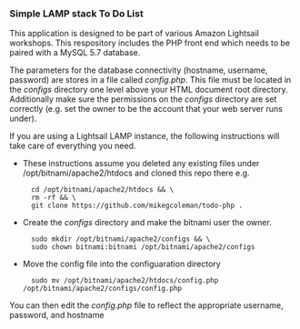 ### Simple LAMP stack To Do List
This application is designed to be part of various Amazon Lightsail workshops. This respository includes the PHP front end which needs to be paired with a MySQL 5.7 database.

The parameters for the database connectivity (hostname, username, password) are stores in a file called *config.php*. This file must be located in the *configs* directory one level above your HTML document root directory. Additionally make sure the permissions on the *configs* directory are set correctly (e.g. set the owner to be the account that your web server runs under).

If you are using a Lightsail LAMP instance, the following instructions will take care of everything you need.

* These instructions assume you deleted any existing files under /opt/bitnami/apache2/htdocs and cloned this repo there e.g.

        cd /opt/bitnami/apache2/htdocs && \
        rm -rf && \
        git clone https://github.com/mikegcoleman/todo-php .

* Create the *configs* directory and make the bitnami user the owner.

        sudo mkdir /opt/bitnami/apache2/configs && \
        sudo chown bitnami:bitnami /opt/bitnami/apache2/configs

* Move the config file into the configuaration directory

        sudo mv /opt/bitnami/apache2/htdocs/config.php /opt/bitnami/apache2/configs/config.php

You can then edit the *config.php* file to reflect the appropriate username, password, and hostname

